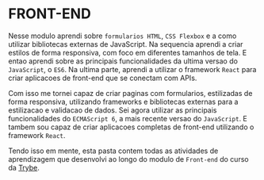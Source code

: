 # FRONT-END

Nesse modulo aprendi sobre `formularios HTML`, `CSS Flexbox` e a como utilizar bibliotecas externas de JavaScript. Na sequencia aprendi a criar estilos de forma responsiva, com foco em diferentes tamanhos de tela. E entao aprendi sobre as principais funcionalidades da ultima versao do `JavaScript`, o `ES6`. Na ultima parte, aprendi a utilizar o framework `React` para criar aplicacoes de front-end que se conectam com APIs.

Com isso me tornei capaz de criar paginas com formularios, estilizadas de forma responsiva, utilizando frameworks e bibliotecas externas para a estilizacao e validacao de dados. Sei agora utilizar as principais funcionalidades do `ECMAScript 6`, a mais recente versao do `JavaScript`. E tambem sou capaz de criar aplicacoes completas de front-end utilizando o framework `React`.

Tendo isso em mente, esta pasta contem todas as atividades de aprendizagem que desenvolvi ao longo do modulo de `Front-end` do curso da [Trybe](https://www.betrybe.com/).
